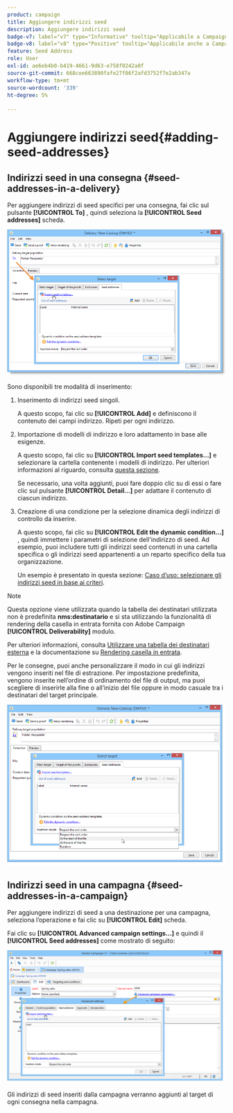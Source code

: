 ```yaml
---
product: campaign
title: Aggiungere indirizzi seed
description: Aggiungere indirizzi seed
badge-v7: label="v7" type="Informative" tooltip="Applicabile a Campaign Classic v7"
badge-v8: label="v8" type="Positive" tooltip="Applicabile anche a Campaign v8"
feature: Seed Address
role: User
exl-id: ae6eb4b0-b419-4661-9d63-e758f0242a0f
source-git-commit: 668cee663890fafe27f86f2afd3752f7e2ab347a
workflow-type: tm+mt
source-wordcount: '339'
ht-degree: 5%

---
```


# Aggiungere indirizzi seed{#adding-seed-addresses}

## Indirizzi seed in una consegna {#seed-addresses-in-a-delivery}

Per aggiungere indirizzi di seed specifici per una consegna, fai clic sul pulsante **[!UICONTROL To]** , quindi seleziona la **[!UICONTROL Seed addresses]** scheda.

![](assets/s_ncs_user_edit_del_addresses_tab.png)

Sono disponibili tre modalità di inserimento:

1. Inserimento di indirizzi seed singoli.

   A questo scopo, fai clic su **[!UICONTROL Add]** e definiscono il contenuto dei campi indirizzo. Ripeti per ogni indirizzo.

1. Importazione di modelli di indirizzo e loro adattamento in base alle esigenze.

   A questo scopo, fai clic su **[!UICONTROL Import seed templates...]** e selezionare la cartella contenente i modelli di indirizzo. Per ulteriori informazioni al riguardo, consulta [questa sezione](creating-seed-addresses.md#creating-seed-address-templates).

   Se necessario, una volta aggiunti, puoi fare doppio clic su di essi o fare clic sul pulsante **[!UICONTROL Detail...]** per adattare il contenuto di ciascun indirizzo.

1. Creazione di una condizione per la selezione dinamica degli indirizzi di controllo da inserire.

   A questo scopo, fai clic su **[!UICONTROL Edit the dynamic condition...]** , quindi immettere i parametri di selezione dell&#39;indirizzo di seed. Ad esempio, puoi includere tutti gli indirizzi seed contenuti in una cartella specifica o gli indirizzi seed appartenenti a un reparto specifico della tua organizzazione.

   Un esempio è presentato in questa sezione: [Caso d’uso: selezionare gli indirizzi seed in base ai criteri](use-case-selecting-seed-addresses-on-criteria.md).

>[!NOTE]
>
>Questa opzione viene utilizzata quando la tabella dei destinatari utilizzata non è predefinita **nms:destinatario** e si sta utilizzando la funzionalità di rendering della casella in entrata fornita con Adobe Campaign **[!UICONTROL Deliverability]** modulo.
>
>Per ulteriori informazioni, consulta [Utilizzare una tabella dei destinatari esterna](using-an-external-recipient-table.md) e la documentazione su [Rendering casella in entrata](inbox-rendering.md).

Per le consegne, puoi anche personalizzare il modo in cui gli indirizzi vengono inseriti nel file di estrazione. Per impostazione predefinita, vengono inserite nell’ordine di ordinamento del file di output, ma puoi scegliere di inserirle alla fine o all’inizio del file oppure in modo casuale tra i destinatari del target principale.

![](assets/s_ncs_user_edit_del_addresses_sort.png)

## Indirizzi seed in una campagna {#seed-addresses-in-a-campaign}

Per aggiungere indirizzi di seed a una destinazione per una campagna, seleziona l’operazione e fai clic su **[!UICONTROL Edit]** scheda.

Fai clic su **[!UICONTROL Advanced campaign settings...]** e quindi il **[!UICONTROL Seed addresses]** come mostrato di seguito:

![](assets/s_ncs_user_edit_op_addresses_tab.png)

Gli indirizzi di seed inseriti dalla campagna verranno aggiunti al target di ogni consegna nella campagna.
